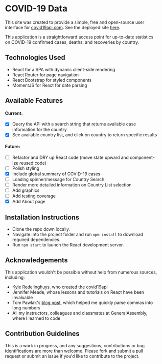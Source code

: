# COVID-19 Data

This site was created to provide a simple, free and open-source user interface for [covid19api.com](https://covid19api.com/). See the deployed site [here](https://esin87.github.io/covid19-data/).

This application is a straightforward access point for up-to-date statistics on COVID-19 confirmed cases, deaths, and recoveries by country.

## Technologies Used

- React for a SPA with dynamic client-side rendering
- React Router for page navigation
- React Bootstrap for styled components
- MomentJS for React for date parsing

## Available Features

#### Current:

- [x] Query the API with a search string that returns available case information for the country
- [x] See available country list, and click on country to return specific results

#### Future:

- [ ] Refactor and DRY up React code (move state upward and component-ize reused code)
- [ ] Polish styling
- [x] Include global summary of COVID-19 cases
- [ ] Loading spinner/message for Country Search
- [ ] Render more detailed information on Country List selection
- [ ] Add graphics
- [ ] Add testing coverage
- [x] Add About page

## Installation Instructions

- Clone the repo down locally.
- Navigate into the project folder and run `npm install` to download required dependencies.
- Run `npm start` to launch the React development server.

## Acknowledgements

This application wouldn't be possible without help from numerous sources, including:

- [Kyle Redelinghuys](https://twitter.com/ksredelinghuys), who created the [covid19api](https://covid19api.com/)
- Jennifer Meade, whose lessons and tutorials on React have been invaluable
- Tom Pawlak's [blog post](https://blog.abelotech.com/posts/number-currency-formatting-javascript/), which helped me quickly parse commas into long numbers
- All my instructors, colleagues and classmates at GeneralAssembly, where I learned to code

## Contribution Guidelines

This is a work in progress, and any suggestions, contributions or bug identifications are more than welcome. Please fork and submit a pull request or submit an issue if you'd like to contribute to the project.
